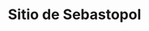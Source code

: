 ﻿---
title: "Sitio de Sebastopol"
permalink: periodes_577.html
layout: periode
dataInici: 1854-10-17
dataFi: 1855-09-09
sidebar: periodes
pares:
  - 576:
    title: "Guerra de Crimea"
    dataInici: "(1853-10-16)"
    dataFi: "(1856-03-30)"

fills:
jocsPrincipals:
  - title: "Sevastopol"
    bggId: 11846
    dataInici: 
    dataFi: 

jocsEscenaris:
jocsEpoca:
  - title: "Art of Siege"
    bggId: 3935
    escenari: "Sevastopol"

jocsEpocaEscenaris:
---
